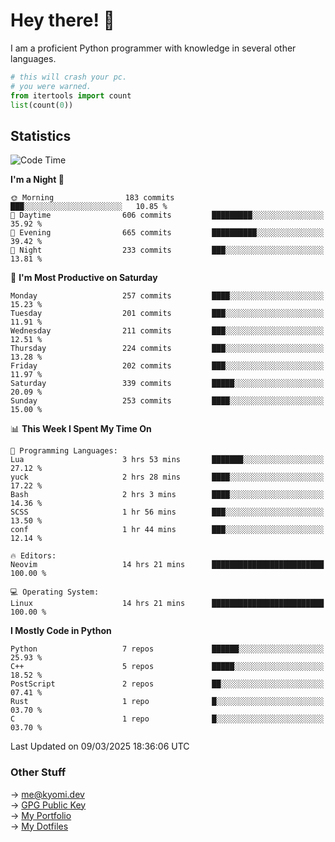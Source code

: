 # Hey there! 👋

I am a proficient Python programmer with knowledge in several other languages.

```py
# this will crash your pc.
# you were warned.
from itertools import count
list(count(0))
```

## Statistics
<!--START_SECTION:waka-->
![Code Time](http://img.shields.io/badge/Code%20Time-1%2C742%20hrs%2015%20mins-blue)

**I'm a Night 🦉** 

```text
🌞 Morning                183 commits         ███░░░░░░░░░░░░░░░░░░░░░░   10.85 % 
🌆 Daytime                606 commits         █████████░░░░░░░░░░░░░░░░   35.92 % 
🌃 Evening                665 commits         ██████████░░░░░░░░░░░░░░░   39.42 % 
🌙 Night                  233 commits         ███░░░░░░░░░░░░░░░░░░░░░░   13.81 % 
```
📅 **I'm Most Productive on Saturday** 

```text
Monday                   257 commits         ████░░░░░░░░░░░░░░░░░░░░░   15.23 % 
Tuesday                  201 commits         ███░░░░░░░░░░░░░░░░░░░░░░   11.91 % 
Wednesday                211 commits         ███░░░░░░░░░░░░░░░░░░░░░░   12.51 % 
Thursday                 224 commits         ███░░░░░░░░░░░░░░░░░░░░░░   13.28 % 
Friday                   202 commits         ███░░░░░░░░░░░░░░░░░░░░░░   11.97 % 
Saturday                 339 commits         █████░░░░░░░░░░░░░░░░░░░░   20.09 % 
Sunday                   253 commits         ████░░░░░░░░░░░░░░░░░░░░░   15.00 % 
```


📊 **This Week I Spent My Time On** 

```text
💬 Programming Languages: 
Lua                      3 hrs 53 mins       ███████░░░░░░░░░░░░░░░░░░   27.12 % 
yuck                     2 hrs 28 mins       ████░░░░░░░░░░░░░░░░░░░░░   17.22 % 
Bash                     2 hrs 3 mins        ████░░░░░░░░░░░░░░░░░░░░░   14.36 % 
SCSS                     1 hr 56 mins        ███░░░░░░░░░░░░░░░░░░░░░░   13.50 % 
conf                     1 hr 44 mins        ███░░░░░░░░░░░░░░░░░░░░░░   12.14 % 

🔥 Editors: 
Neovim                   14 hrs 21 mins      █████████████████████████   100.00 % 

💻 Operating System: 
Linux                    14 hrs 21 mins      █████████████████████████   100.00 % 
```

**I Mostly Code in Python** 

```text
Python                   7 repos             ██████░░░░░░░░░░░░░░░░░░░   25.93 % 
C++                      5 repos             █████░░░░░░░░░░░░░░░░░░░░   18.52 % 
PostScript               2 repos             ██░░░░░░░░░░░░░░░░░░░░░░░   07.41 % 
Rust                     1 repo              █░░░░░░░░░░░░░░░░░░░░░░░░   03.70 % 
C                        1 repo              █░░░░░░░░░░░░░░░░░░░░░░░░   03.70 % 
```




 Last Updated on 09/03/2025 18:36:06 UTC
<!--END_SECTION:waka-->

### Other Stuff

→ [me@kyomi.dev](mailto:me@kyomi.dev)\
→ [GPG Public Key](https://github.com/bitterteriyaki.gpg)\
→ [My Portfolio](https://kyomi.dev)\
→ [My Dotfiles](https://github.com/bitterteriyaki/dotfiles)
